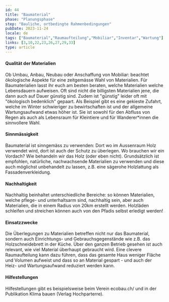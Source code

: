 ```yaml
---
id: 44
title: "Baumaterial"
phase: "Planungsphase"
step: "Bauliche, ortbedingte Rahmenbedingungen"
pubDate: 2023-11-24
locale: de
tags: ["Baumaterial","Raumaufteilung","Mobiliar","Inventar","Wartung"]
links: [3,10,22,23,26,27,29,33]
type: article
---
```


#### Qualität der Materialien

Ob Umbau, Anbau, Neubau oder Anschaffung von Mobiliar: beachtet ökologische Aspekte für eine zeitgemässe Wahl von Materialien. Für Baumaterialien lasst ihr euch am besten beraten, welche Materialien welche Lebensdauern aufweisen. Oft sind nicht die billigsten Materialien jene, die dann auch auf Dauer günstig sind. Zudem ist "günstig" leider oft mit "ökologisch bedenklich" gepaart. Als Beispiel gibt es eine gekieste Zufahrt, welche im Winter schwieriger zu bewirtschaften ist und der allgemeine Wartungsaufwand etwas höher ist. Sie ist sowohl für den Abfluss von Regen als auch als Lebensraum für Kleintiere und für Wanderer\*innen die sinnvollere Wahl.

#### Sinnmässigkeit

Baumaterial ist sinngemäss zu verwenden: Dort wo im Aussenraum Holz verwendet wird, dort ist auch der Schutz zu überlegen. Wo brauchen wir ein Vordach? Wie behandeln wir das Holz (oder eben nicht). Grundsätzlich ist empfohlen, natürliche, nachwachsende Materialien zu verwenden und diese auch möglichst unbehandelt zu lassen, z.B. eine sägerohe Holzlattung als Fassadenverkleidung.

#### Nachhaltigkeit

Nachhaltig beinhaltet unterschiedliche Bereiche: so können Materialien, welche pflege- und unterhaltsarm sind, nachhaltig sein, aber auch Materialien, die in einem Radius von 20km erstellt werden. Holzläden schleifen und streichen können auch von den Pfadis selbst erledigt werden!

#### Einsatzzwecke

Die Überlegungen zu Materialien betreffen nicht nur das Baumaterial, sondern auch Einrichtungs- und Gebrauchsgegenstände wie z.B. das Holzschneidebrett in der Küche. Über den ganzen Betrieb gesehen ist auch relevant, wie viel Material überhaupt gebraucht wird. Eine clevere Raumaufteilung kann dazu führen, dass das gesamte Haus weniger Fläche und Volumen aufweist und dass so an Material gespart - und auch der Heiz- und Wartungsaufwand reduziert werden kann.

#### Hilfestellungen

Hilfestellungen gibt es beispielsweise beim Verein ecobau.ch/ und in der Publikation Klima bauen (Verlag Hochparterre).
